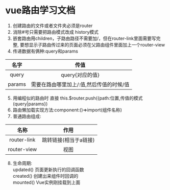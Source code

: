 # vue路由学习文档

1. 创建路由的文件或者文件夹必须是router
2. 消除#号只需要把路由模式改成 history模式
3. 嵌套路由用children，子路由路径不需要加/，但在router-link里面需要写完整,
要想显示子路由传过来的页面必须在父路由组件里面加上一个router-view
4. 传递数据有俩种:query和params  

|名字|传值|
|:---:|:---:|
|query|query{对应的值}|
|params|需要在路由哪里加上/:值,然后传值的时候/值

5. 用编程似的路由时 直接 this.$router.push({path:位置,传值的模式(query|params})
6. 路由懒加载实现方法:component:()=>import(组件名称)
7. 普通路由组成:

|名称|作用|
|:---:|:---:|
|router-link|跳转链接(相当于a链接)|
|router-view|视图|

8. 生命周期:  
    updated() 页面更新执行的回调函数  
    created()  创建出来组件时回调的  
    mounted()  Vue实例刚挂载到上面 